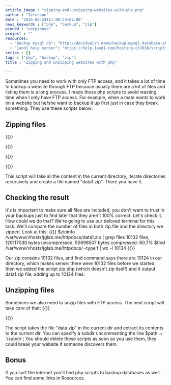 ```yaml
---
article_image : "zipping-and-unzipping-websites-with-php.png"
author : "Jeferson"
date : "2015-08-24T11:00:53+02:00"
news_keywords : ["php", "backup", "zip"]
pinned : "notpinned"
project : ""
resources:
  - "Backup mysql db": "http://davidwalsh.name/backup-mysql-database-php"
  - "1and1 help center": "https://help.1and1.com/hosting-c37630/scripts-and-programming-languages-c85099/php-c37728/importing-and-exporting-mysql-databases-using-php-a595887.html"
series : []
tags : ["php", "backup", "zip"]
title : "Zipping and unzipping websites with php"

---
```

Sometimes you need to work with only FTP access, and it takes a lot of time to backup a website through FTP because usually there are a lot of files and listing them is a long process. I made these php scripts to avoid wasting time when I only have FTP access. For example, when a mate wants to work on a website but he/she want to backup it up first just in case they break something. They use these scripts below:
<!--more-->
## Zipping files
{{<highlight php>}}
<?php
$zip = new ZipArchive();

if (!$zip-&gt;open("data1.zip", ZIPARCHIVE::CREATE)) {
	die ("&lt;p class='error'&gt;Couldn't create the file&lt;/p&gt;");
}

$iterator = new RecursiveIteratorIterator(new RecursiveDirectoryIterator("."));

$path_parts = pathinfo(__FILE__);
$script_path = $path_parts['dirname'] . '/'. $path_parts['basename'];
foreach ($iterator as $key=&gt;$value) {
	if(is_file($key) &amp;&amp; realpath($key) != $script_path){ // don't include this file
		$zip-&gt;addFile($key, $key) or die ("&lt;p class='error'&gt;ERROR: Couldn't add file: $key&lt;/p&gt;");
		echo $key . '&lt;br&gt;';
	}
}

$zip-&gt;close() or die ("&lt;p class='error'&gt;ERROR: Couldn't save the file&lt;/p&gt;");

echo "&lt;h1&gt;OK.&lt;/h1&gt;";
?>
{{</highlight>}}

{{<highlight html>}}
<style>
	h1{
		position: absolute;
		top: 0;
		right: 100px;
		font-size: 100px;
		color: #148BA5;
	}

	.error{
		color: red;
	}
</style>
{{</highlight>}}


This script will take all the content in the current directory, iterate directories recursively and create a file named "data1.zip". There you have it.

## Checking the result
It's is important to make sure all files are included, you don't want to trust in your backups just to find later that they aren't 100% correct. Let's check it. How could we do that? We're going to use our beloved terminal for this task. We'll compare the number of files in both zip.file and the directory we zipped.
Look at this:
{{<highlight sh>}}
$zipinfo /var/www/vhosts/jglab.me/httpdocs/data1.zip | grep files
10132 files, 129117030 bytes uncompressed, 50698507 bytes compressed:  60.7%
$find /var/www/vhosts/jglab.me/httpdocs/ -type f | wc -l
10134
{{</highlight>}}

Our zip contains 10132 files, and find command says there are 10124 in our directory, which makes sense: there were 10132 files before we started, then we added the script zip.php (which doesn't zip itself) and it output data1.zip file, adding up to 10134 files.

## Unzipping files

Sometimes we also need to unzip files with FTP access. The next script will take care of that:
{{<highlight php>}}
<?php
$file = 'data.zip';

$path = pathinfo(realpath($file), PATHINFO_DIRNAME);

//$path .= '/subdir';

if(!file_exists($path)){
	mkdir($path, 0755, true);
}

$zip = new ZipArchive;
$res = $zip-&gt;open($file);
if ($res === TRUE) {
  // extract it to the path we determined above
  $zip-&gt;extractTo($path);
  $zip-&gt;close();
  echo "$file extracted to $path";
} else {
  echo "Couldn't open $file";
}
?>
{{</highlight>}}

The script takes the file "data.zip" in the current dir and extract its contents to the current dir. You can specify a subdir uncommenting the line $path .= '/subdir';
You should delete these scripts as soon as you use them, they could break your website if someone discovers them.
## Bonus
If you surf the internet you'll find php scripts to backup databases as well. You can find some links in Resources.
